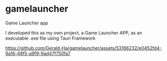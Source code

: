 # gamelauncher
Game Launcher app

I developed this as my own project, a Game Launcher APP, as an executable .exe file using Tauri Framework


https://github.com/Gerald-Ha/gamelauncher/assets/53166232/e0452fd4-9a16-48f5-a9f9-9ad47f750fa7

